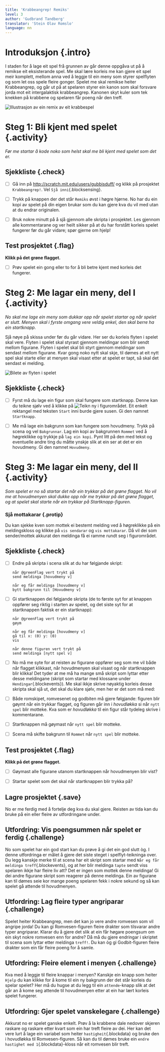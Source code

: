 ```yaml
---
title: 'Krabbeangrep! Remiks'
level: 3
author: 'Gudbrand Tandberg'
translator: 'Stein Olav Romslo'
language: nn
---
```



# Introduksjon {.intro}

I staden for å lage eit spel frå grunnen av går denne oppgåva ut på å remikse
eit eksisterande spel. Me skal lære korleis me kan gjere eit spel meir komplett,
mellom anna ved å leggje til ein meny som styrer spelflyten og som let oss spele
fleire gonger. Spelet me skal remikse heiter Krabbeangrep, og går ut på at
spelaren styrer ein kanon som skal forsvare jorda mot eit intergalaktisk
krabbeangrep. Kanonen skyt kuler som tek knekken på krabbene og spelaren får
poeng når den treff.

![Illustrasjon av ein remix av eit krabbespel](krabbeangrep_remiks.png)

# Steg 1: Bli kjent med spelet {.activity}

*Før me startar å kode noko som helst skal me bli kjent med spelet som det er.*

## Sjekkliste {.check}

- [ ] Gå inn på <http://scratch.mit.edu/users/gubbisduff/> og klikk på
  prosjektet `Krabbeangrep!`. Vel `Sjå inni`{.blocksensing}.

- [ ] Trykk på knappen der det står `Remiks` øvst i høgre hjørne. No har du ein
  kopi av spelet på din eigen brukar som du kan gjere kva du vil med utan at du
  endrar originalen.

- [ ] Bruk nokre minutt på å sjå gjennom alle skripta i prosjektet. Les gjennom
  alle kommentarane og ver heilt sikker på at du har forstått korleis spelet
  fungerer før du går vidare; spør gjerne om hjelp!

## Test prosjektet {.flag}

__Klikk på det grøne flagget.__

- [ ] Prøv spelet ein gong eller to for å bli betre kjent med korleis det
  fungerer.


# Steg 2: Me lagar ein meny, del I {.activity}

*No skal me lage ein meny som dukkar opp når spelet startar og når spelet er
slutt. Menyen skal i fyrste omgang vere veldig enkel, den skal berre ha ein
startknapp.*

Sjå nøye på skissa under før du går vidare. Her ser du korleis flyten i spelet
skal vere. Flyten i spelet skal styrast gjennom meldingar som blir sendt mellom
figurane. Flyten i spelet skal bli styrt gjennom meldingar som sendast mellom
figurane. Kvar gong noko nytt skal skje, til dømes at eit nytt spel skal starte
eller at menyen skal visast etter at spelet er tapt, så skal det sendast ei
melding.

![Bilete av flyten i spelet](spillflyt.png)

## Sjekkliste {.check}

- [ ] Fyrst må du lage ein figur som skal fungere som startknapp. Denne kan du
  teikne sjølv ved å klikke på ![Teikn ny](../bilder/tegn-ny.png) i
  figurområdet. Eit enkelt rektangel med teksten `Start` inni burde gjere susen.
  Gi den namnet `Startknapp`.

- [ ] Me må lage ein bakgrunn som kan fungere som hovudmeny. Trykk på scena og
  vel `Bakgrunnar`. Lag ein kopi av bakgrunnen `Rommet` ved å høgreklikke og
  trykkje på `lag ein kopi`. Pynt litt på den med tekst og eventuelle andre ting
  du måtte ynskje slik at ein ser at det er ein hovudmeny. Gi den namnet
  `Hovudmeny`.


# Steg 3: Me lagar ein meny, del II {.activity}

*Som spelet er no så startar det når ein trykkar på det grøne flagget. No vil
 me at hovudmenyen skal dukke opp når me trykkar på det grøne flagget, og at
 spelet skal starte når ein trykkar på Startknapp-figuren.*

### Sjå mottakarar {.protip}

Du kan sjekke kven som mottek ei bestemt melding ved å høgreklikke på ein
meldingskloss og klikke på `vis sendarar` og `vis mottakarar`. Då vil dei som
sender/mottek akkurat den meldinga få ei ramme rundt seg i figurområdet.

## Sjekkliste {.check}

- [ ] Endre på skripta i scena slik at du har følgjande skript:

  ```blocks
  når @greenFlag vert trykt på
  send meldinga [hovudmeny v]

  når eg får meldinga [hovudmeny v]
  bytt bakgrunn til [Hovudmeny v]
  ```

- [ ] Gi startknappen dei følgjande skripta (de to første syt for at knappen
  oppfører seg riktig i starten av spelet, og det siste syt for at startknappen
  faktisk er ein startknapp):

  ```blocks
  når @greenFlag vert trykt på
  gøym

  når eg får meldinga [hovudmeny v]
  gå til x: (0) y: (0)
  vis

  når denne figuren vert trykt på
  send meldinga [nytt spel v]
  ```

- [ ] No må me syte for at reisten av figurane oppfører seg som me vil både når
  flagget klikkast, når hovudmenyen skal visast og når startknappen blir klikka!
  Det tyder at me må ha mange små skript som lyttar etter desse meldingane
  (skript som startar med klossane under `Hendingar`{.blockevents}). Me skal
  ikkje skrive nøyaktig korleis desse skripta skal sjå ut, det skal du klare
  sjølv, men her er det som må med:

- [ ] Både romskipet, romvesenet og godbiten må gjere følgjande: figuren blir
  gøymt når ein trykkar flagget, og figuren går inn i *hovudløkka* si når `nytt
  spel` blir motteke. Kva som er *hovudløkka* til ein figur står tydeleg skrive
  i kommentarane.

- [ ] Startknappen må gøymast når `nytt spel` blir motteke.

- [ ] Scena må skifte bakgrunn til `Rommet` når `nytt spel` blir motteke.

## Test prosjektet {.flag}

__Klikk på det grøne flagget.__

- [ ] Gøymast alle figurane utanom startknappen når hovudmenyen blir vist?

- [ ] Startar spelet som det skal når startknappen blir trykka på?

## Lagre prosjektet {.save}

No er me ferdig med å fortelje deg kva du skal gjere. Reisten av tida kan du
bruke på ein eller fleire av utfordringane under.

## Utfordring: Vis poengsummen når spelet er ferdig {.challenge}

No som spelet har ein god start kan du prøve å gi det ein god slutt òg. I denne
utfordringa er målet å gjere det siste steget i spelflyt-teikninga over. Du legg
kanskje merke til at scena har eit skript som startar med `Når eg får meldinga
treff`{.blockevents}, og at her blir meldinga `tapte` sendt viss spelaren ikkje
har fleire liv att? Det er ingen som mottek denne meldinga! Gi dei andre
figurane skript som reagerer på denne meldinga. Ein av figurane kan til dømes
seie kor mange poeng spelaren fekk i nokre sekund og så kan spelet gå attende
til hovudmenyen.

## Utfordring: Lag fleire typer angriparar {.challenge}

Spelet heiter Krabbeangrep, men det kan jo vere andre romvesen som vil angripe
jorda! Du kan gi Romvesen-figuren fleire drakter som tilsvarar andre typer
angriparar. Klarar du å gjere det slik at ein får høgare poengsum om ein skyt
nokre romvesen enn for andre? Då må du gjere endringar i skriptet til scena som
lyttar etter meldinga `treff!`. Du kan òg gi Godbit-figuren fleire drakter som
ein får fleire poeng for å samle.

## Utfordring: Fleire element i menyen {.challenge}

Kva med å leggje til fleire knappar i menyen? Kanskje ein knapp som heiter
`Hjelp` du kan klikke for å kome til ein ny bakgrunn der det står korleis du
spelar spelet? Her må du hugse at du legg til ein `attende`-knapp slik at det
går an å kome seg attende til hovudmenyen etter at ein har lært korleis spelet
fungerer.

## Utfordring: Gjer spelet vanskelegare {.challenge}

Akkurat no er spelet ganske enkelt. Prøv å la krabbene dale nedover skjeren
raskare og raskare etter kvart som ein har treft fleire av dei. Her kan det vere
lurt å lage ein variabel som heiter `hastigheit`{.blockdata} og bruke den i
hovudløkka til Romvesen-figuren. Så kan du til dømes bruke ein `endre hastighet
med 1`{.blockdata}-kloss når eit romvesen blir treft.

